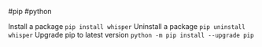 #pip #python

Install a package
	`pip install whisper`
Uninstall a package
	`pip uninstall whisper`
Upgrade pip to latest version
	`python -m pip install --upgrade pip`
